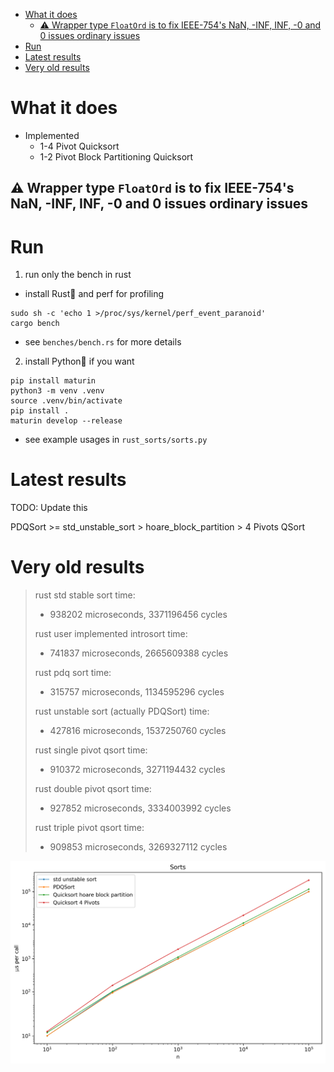 - [What it does](#what-it-does)
  - [⚠ Wrapper type `FloatOrd` is to fix IEEE-754's NaN, -INF, INF, -0 and 0 issues ordinary issues](#-wrapper-type-floatord-is-to-fix-ieee-754s-nan--inf-inf--0-and-0-issues-ordinary-issues)
- [Run](#run)
- [Latest results](#latest-results)
- [Very old results](#very-old-results)

# What it does

- Implemented
  * 1-4 Pivot Quicksort
  * 1-2 Pivot Block Partitioning Quicksort

## ⚠ Wrapper type `FloatOrd` is to fix IEEE-754's NaN, -INF, INF, -0 and 0 issues ordinary issues 

# Run

1. run only the bench in rust

- install Rust🦀 and perf for profiling

```shell
sudo sh -c 'echo 1 >/proc/sys/kernel/perf_event_paranoid'
cargo bench
```

- see `benches/bench.rs` for more details

2. install Python🐍 if you want

```shell
pip install maturin
python3 -m venv .venv
source .venv/bin/activate
pip install .
maturin develop --release
```

- see example usages in `rust_sorts/sorts.py`

# Latest results

TODO: Update this

PDQSort >= std_unstable_sort > hoare_block_partition > 4 Pivots QSort

# Very old results

> rust std stable sort time:
> 
>  - 938202 microseconds, 3371196456 cycles
> 
> rust user implemented introsort time:
> 
>  - 741837 microseconds, 2665609388 cycles
> 
> rust pdq sort time:
> 
>  - 315757 microseconds, 1134595296 cycles
> 
> rust unstable sort (actually PDQSort) time:
> 
>  - 427816 microseconds, 1537250760 cycles
> 
> rust single pivot qsort time:
> 
>  - 910372 microseconds, 3271194432 cycles
> 
> rust double pivot qsort time:
> 
>  - 927852 microseconds, 3334003992 cycles
> 
> rust triple pivot qsort time:
> 
>  - 909853 microseconds, 3269327112 cycles

![](sorts.png)
